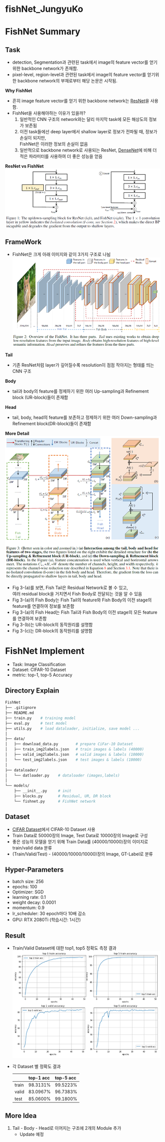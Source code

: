 # fishNet_JungyuKo

# FishNet Summary
## Task
* detection, Segmentation과 관련된 task에서 image의 feature vector를 얻기위한 backbone network가 존재함.
* pixel-level, region-level과 관련된 task에서 image의 feature vector를 얻기위한 backbone network의 부재로부터 해당 논문은 시작됨.

**Why FishNet**
* 흔히 image feature vector를 얻기 위한 backbone network는 [ResNet](https://www.cv-foundation.org/openaccess/content_cvpr_2016/papers/He_Deep_Residual_Learning_CVPR_2016_paper.pdf)을 사용함.
* FishNet을 사용해야하는 이유가 있을까?
    1. 일반적인 CNN 구조의 network와는 달리 마지막 task에 모든 해상도의 정보가 보존됨
    2. 이전 task들에선 deep layer에서 shallow layer로 정보가 전파될 때, 정보가 손실이 되지만, 
    <br/>FishNet은 이러한 정보의 손실이 없음
    3. 일반적으로 backbone network로 사용되는 ResNet, [DenseNet](https://arxiv.org/abs/1608.06993)에 비해 더 적은 파라미터를 사용하여 더 좋은 성능을 얻음

**ResNet vs FishNet**
<img src="./fig/ResNet_vs_FishNet.PNG">

## FrameWork
* FishNet은 크게 아래 이미지와 같이 3가지 구조로 나뉨
    <img src="./fig/model_overview.PNG">

**Tail**
* 기존 ResNet처럼 layer가 깊어질수록 resolution이 점점 작아지는 형태를 띄는 CNN 구조

**Body**
* tail과 body의 feature를 정제하기 위한 여러 Up-sampling과 Refinement block (UR-block)들이 존재함

**Head**
* tail, body, head의 feature를 보존하고 정제하기 위한 여러 Down-sampling과 Refinement block(DR-block)들이 존재함

**More Detail**
<img src="./fig/Model_detail.PNG">
* Fig 3-(a)를 보면, Fish Tail은 Residual Network로 볼 수 있고, <br/>
여러 residual block을 거치면서 Fish Body로 전달되는 것을 알 수 있음
* Fig 3-(a)의 Fish Body는 Fish Tail의 feature와 Fish Body의 이전 stage의 feature를 연결하여 정보를 보존함
* Fig 3-(a)의 Fish Head는 Fish Tail과 Fish Body의 이전 stage의 모든 feature를 연결하여 보존함
* Fig 3-(b)는 UR-block의 동작원리를 설명함
* Fig 3-(c)는 DR-block의 동작원리를 설명함 

# FishNet Implement
* Task: Image Classification
* Dataset: CIFAR-10 Dataset
* metric: top-1, top-5 Accuracy

## Directory Explain
```bash
FishNet
├── .gitignore
├── README.md
├── train.py    # training model
├── eval.py     # test model
├── utils.py    # load dataloader, initialize, save model ...
│
├── data/
│   ├── download_data.py        # prepare CiFar-10 Dataset
│   ├── train_img2labels.json   # train images & labels (40000)
│   ├── valid_img2labels.json   # valid images & labels (10000)
│   └── test_img2labels.json    # test images & labels (10000)
│  
├── dataloader/
│   └── datloader.py    # dataloader (images,labels)
│
└── models/
    ├── __init__.py     # init
    ├── blocks.py       # Residual, UR, DR block
    └── fishnet.py      # FishNet network

```


## Dataset
* [CIFAR Dataset](https://www.cs.toronto.edu/~kriz/cifar.html)에서 CIFAR-10 Dataset 사용
* Train Data로 50000장의 Image, Test Data로 10000장의 Image로 구성
* 좋은 성능의 모델을 얻기 위해 Train Data를 (40000/10000)장의 이미지로 train/valid data 분류
* (Train/Valid/Test) - (40000/10000/10000)장의 Image, GT-Label로 분류

## Hyper-Parameters
* batch size: 256
* epochs: 100
* Optimizer: SGD
* learning rate: 0.1
* weight decay: 0.0001
* momentum: 0.9
* lr_scheduler: 30 epoch마다 10배 감소
* GPU: RTX 2080Ti (학습시간: 1시간)

## Result
* Train/Valid Dataset에 대한 top1, top5 정확도 측정 결과
    <img src="./fig/acc.PNG">

* 각 Dataset 별 정확도 결과

    |       | top-1 acc | top-5 acc |
    |-------|-----------|-----------|
    | train | 98.3131%  | 99.5223%  |
    | valid | 83.0967%  | 96.7383%  |
    | test  | 85.0600%  | 99.1800%  |


## More Idea
1. Tail - Body - Head로 이어지는 구조에 2개의 Module 추가
    * Update 예정

<!-- 2. Tail -> Body에 Concat, Tail+Body -> Head에 Concat할 때, loss 추가로 적용 -->


